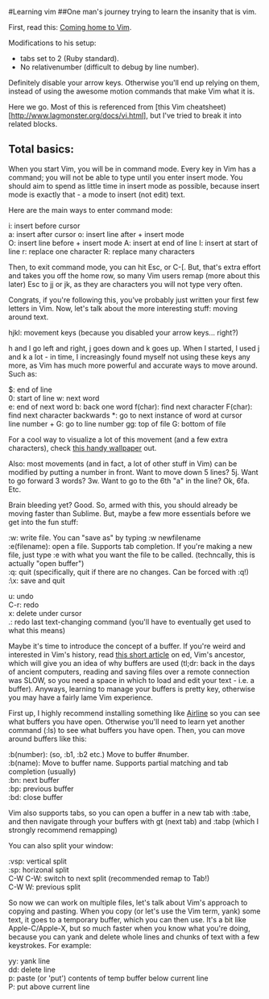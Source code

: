 #Learning vim
##One man's journey trying to learn the insanity that is vim.

First, read this: [Coming home to Vim](http://stevelosh.com/blog/2010/09/coming-home-to-vim/).  

Modifications to his setup: 
* tabs set to 2 (Ruby standard).  
* No relativenumber (difficult to debug by line number).

Definitely disable your arrow keys. Otherwise you'll end up relying on them,
instead of using the awesome motion commands that make Vim what it is.

Here we go. Most of this is referenced from [this Vim
cheatsheet)[http://www.lagmonster.org/docs/vi.html], but I've tried to break
it into related blocks. 

Total basics:
------------

When you start Vim, you will be in command mode. Every key in Vim has
a command; you will not be able to type until you enter insert mode. You should
aim to spend as little time in insert mode as possible, because insert mode is
exactly that - a mode to insert (not edit) text.

Here are the main ways to enter command mode:

i: insert before cursor  
a: insert after cursor
o: insert line after + insert mode  
O: insert line before + insert mode
A: insert at end of line
I: insert at start of line
r: replace one character
R: replace many characters

Then, to exit command mode, you can hit Esc, or C-\[. But, that's extra effort
and takes you off the home row, so many Vim users remap (more about this later)
Esc to jj or jk, as they are characters you will not type very often. 

Congrats, if you're following this, you've probably just written your first few
letters in Vim. Now, let's talk about the more interesting stuff: moving around
text.

hjkl: movement keys (because you disabled your arrow keys... right?)

h and l go left and right, j goes down and k goes up. When I started, I used
j and k a lot - in time, I increasingly found myself not using these keys any
more, as Vim has much more powerful and accurate ways to move around. Such as:

$: end of line  
0: start of line
w: next word  
e: end of next word
b: back one word
f(char): find next character
F(char): find next character backwards
\*: go to next instance of word at cursor  
line number + G: go to line number
gg: top of file
G: bottom of file

For a cool way to visualize a lot of this movement (and a few extra
characters), check [this handy
wallpaper](http://inside.github.io/vim-presentation/images/vim-move-shortcuts.png) out.

Also: most movements (and in fact, a lot of other stuff in Vim) can be modified
by putting a number in front. Want to move down 5 lines? 5j. Want to go forward
3 words? 3w. Want to go to the 6th "a" in the line? Ok, 6fa. Etc.

Brain bleeding yet? Good. So, armed with this, you should already be moving
faster than Sublime. But, maybe a few more essentials before we get into the
fun stuff:

:w: write file. You can "save as" by typing :w newfilename  
:e(filename): open a file. Supports tab completion. If you're making a new file,
just type :e with what you want the file to be called. (techncally, this is
actually "open buffer")  
:q: quit (specifically, quit if there are no changes. Can be forced with :q!)  
:\x: save and quit  

u: undo  
C-r: redo  
x: delete under cursor  
.: redo last text-changing command (you'll have to eventually get used to what this means)  

Maybe it's time to introduce the concept of a buffer. If you're weird and
interested in Vim's history, read [this short
article](http://blog.sanctum.geek.nz/actually-using-ed/) on ed, Vim's ancestor,
which will give you an idea of why buffers are used (tl;dr: back in the days of
ancient computers, reading and saving files over a remote connection was SLOW,
so you need a space in which to load and edit your text - i.e. a buffer).
Anyways, learning to manage your buffers is pretty key, otherwise you may have
a fairly lame Vim experience. 

First up, I highly recommend installing something like
[Airline](https://github.com/bling/vim-airline) so you can see what buffers you
have open. Otherwise you'll need to learn yet another command (:ls) to see what
buffers you have open. Then, you can move around buffers like this:

:b(number): (so, :b1, :b2 etc.) Move to buffer #number.  
:b(name): Move to buffer name. Supports partial matching and tab completion
(usually)  
:bn: next buffer  
:bp: previous buffer  
:bd: close buffer  

Vim also supports tabs, so you can open a buffer in a new tab with :tabe, and
then navigate through your buffers with gt (next tab) and :tabp (which
I strongly recommend remapping) 

You can also split your window:

:vsp: vertical split  
:sp: horizonal split  
C-W C-W: switch to next split (recommended remap to Tab!)  
C-W W: previous split  

So now we can work on multiple files, let's talk about Vim's approach to
copying and pasting. When you copy (or let's use the Vim term, yank) some text,
it goes to a temporary buffer, which you can then use. It's a bit like
Apple-C/Apple-X, but so much faster when you know what you're doing, because
you can yank and delete whole lines and chunks of text with a few keystrokes.
For example:

yy: yank line  
dd: delete line  
p: paste (or 'put') contents of temp buffer below current line  
P: put above current line  


